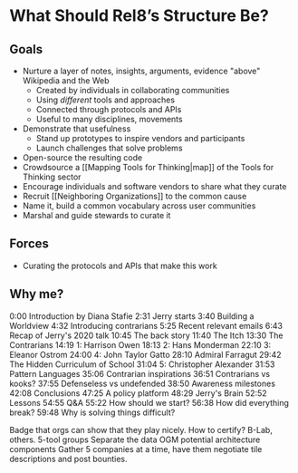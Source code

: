 # What Should Rel8’s Structure Be?

## Goals
- Nurture a layer of notes, insights, arguments, evidence "above" Wikipedia and the Web
	- Created by individuals in collaborating communities 
	- Using *different* tools and approaches
	- Connected through protocols and APIs
	- Useful to many disciplines, movements
- Demonstrate that usefulness 
	- Stand up prototypes to inspire vendors and participants
	- Launch challenges that solve problems
- Open-source the resulting code
- Crowdsource a [[Mapping Tools for Thinking|map]] of the Tools for Thinking sector 
- Encourage individuals and software vendors to share what they curate
- Recruit [[Neighboring Organizations]] to the common cause
- Name it, build a common vocabulary across user communities
- Marshal and guide stewards to curate it

## Forces
- Curating the protocols and APIs that make this work

## Why me?

0:00 Introduction by Diana Stafie
2:31 Jerry starts
3:40 Building a Worldview
4:32 Introducing contrarians
5:25 Recent relevant emails
6:43 Recap of Jerry's 2020 talk
10:45 The back story
11:40 The Itch
13:30 The Contrarians
14:19 1: Harrison Owen
18:13 2: Hans Monderman
22:10 3: Eleanor Ostrom
24:00 4: John Taylor Gatto
28:10 Admiral Farragut
29:42 The Hidden Curriculum of School
31:04 5: Christopher Alexander
31:53 Pattern Languages
35:06 Contrarian inspirations
36:51 Contrarians vs kooks?
37:55 Defenseless vs undefended
38:50 Awareness milestones
42:08 Conclusions
47:25 A policy platform
48:29 Jerry's Brain
52:52 Lessons
54:55 Q&A
55:22 How should we start?
56:38 How did everything break?
59:48 Why is solving things difficult?


Badge that orgs can show that they play nicely. How to certify? B-Lab, others. 
5-tool groups 
Separate the data 
OGM potential architecture components
Gather 5 companies at a time, have them negotiate tile descriptions and post bounties. 
